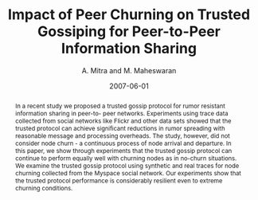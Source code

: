 ---
author: "A. Mitra and M. Maheswaran"
title: "Impact of Peer Churning on Trusted Gossiping for Peer-to-Peer Information Sharing"
journal: "Workshop on Trust and Reputation Management in Massively Distributed Computing Systems (TRAM)"
location: "(held in conjunction with IEEE ICDCS), Toronto, Canada"
date: 2007-06-01
abstract: "In a recent study we proposed a trusted gossip protocol for rumor resistant information sharing in peer-to- peer networks. Experiments using trace data collected from social networks like Flickr and other data sets showed that the trusted protocol can achieve significant reductions in rumor spreading with reasonable message and processing overheads. The study, however, did not consider node churn - a continuous process of node arrival and departure. In this paper, we show through experiments that the trusted gossip protocol can continue to perform equally well with churning nodes as in no-churn situations. We examine the trusted gossip protocol using synthetic and real traces for node churning collected from the Myspace social network. Our experiments show that the trusted protocol performance is considerably resilient even to extreme churning conditions."
---